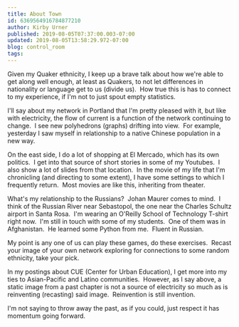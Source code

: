 ```yaml
---
title: About Town
id: 6369564916784877210
author: Kirby Urner
published: 2019-08-05T07:37:00.003-07:00
updated: 2019-08-05T13:58:29.972-07:00
blog: control_room
tags: 
---
```


Given my Quaker ethnicity, I keep up a brave talk about how we're able to get along well enough, at least as Quakers, to not let differences in nationality or language get to us (divide us).  How true this is has to connect to my experience, if I'm not to just spout empty statistics.

I'll say about my network in Portland that I'm pretty pleased with it, but like with electricity, the flow of current is a function of the network continuing to change.  I see new polyhedrons (graphs) drifting into view.  For example, yesterday I saw myself in relationship to a native Chinese population in a new way.

On the east side, I do a lot of shopping at El Mercado, which has its own politics.  I get into that source of short stories in some of my Youtubes.  I also show a lot of slides from that location.  In the movie of my life that I'm chronicling (and directing to some extent), I have some settings to which I frequently return.  Most movies are like this, inheriting from theater.

What's my relationship to the Russians?  Johan Maurer comes to mind.  I think of the Russian River near Sebastopol, the one near the Charles Schultz airport in Santa Rosa.  I'm wearing an O'Reilly School of Technology T-shirt right now.  I'm still in touch with some of my students.  One of them was in Afghanistan.  He learned some Python from me.  Fluent in Russian.

My point is any one of us can play these games, do these exercises.  Recast your image of your own network exploring for connections to some random ethnicity, take your pick.

In my postings about CUE (Center for Urban Education), I get more into my ties to Asian-Pacific and Latino communities.  However, as I say above, a static image from a past chapter is not a source of electricity so much as is reinventing (recasting) said image.  Reinvention is still invention.

I'm not saying to throw away the past, as if you could, just respect it has momentum going forward.